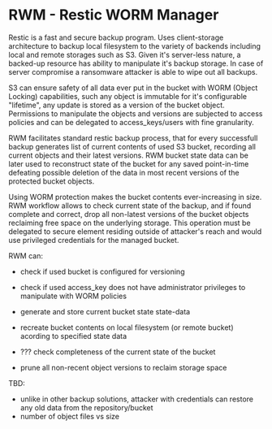 # RWM - Restic WORM Manager

Restic is a fast and secure backup program. Uses client-storage architecture to backup
local filesystem to the variety of backends including local and remote storages such
as S3. Given it's server-less nature, a backed-up resource has ability to manipulate it's
backup storage. In case of server compromise a ransomware attacker is able to wipe out
all backups.

S3 can ensure safety of all data ever put in the bucket with WORM (Object Locking)
capabilities, such any object is immutable for it's configurable "lifetime", any update
is stored as a version of the bucket object. Permissions to manipulate the objects and
versions are subjected to access policies and can be delegated to access_keys/users
with fine granularity.

RWM facilitates standard restic backup process, that for every successfull backup generates
list of current contents of used S3 bucket, recording all current objects and their latest
versions. RWM bucket state data can be later used to reconstruct state of the bucket for
any saved point-in-time defeating possible deletion of the data in most recent versions of
the protected bucket objects.

Using WORM protection makes the bucket contents ever-increasing in size. RWM workflow allows to
check current state of the backup, and if found complete and correct, drop all non-latest
versions of the bucket objects reclaiming free space on the underlying storage. This operation
must be delegated to secure element residing outside of attacker's reach and would use privileged
credentials for the managed bucket.

RWM can:

* check if used bucket is configured for versioning

* check if used access_key does not have administrator privileges to manipulate
  with WORM policies

* generate and store current bucket state state-data

* recreate bucket contents on local filesystem (or remote bucket) acording to specified
  state data

* ??? check completeness of the current state of the bucket

* prune all non-recent object versions to reclaim storage space


TBD:
* unlike in other backup solutions, attacker with credentials can restore any old data from the repository/bucket
* number of object files vs size
